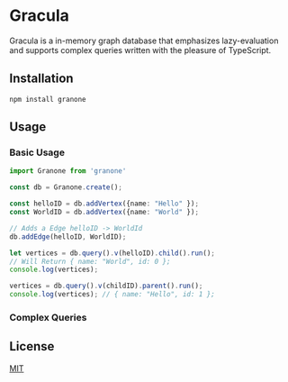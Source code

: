 # Gracula

Gracula is a in-memory graph database that emphasizes lazy-evaluation and supports complex queries written with the pleasure of TypeScript.

## Installation
```
npm install granone
```

## Usage

### Basic Usage

```typescript
import Granone from 'granone'

const db = Granone.create();

const helloID = db.addVertex({name: "Hello" });
const WorldID = db.addVertex({name: "World" });

// Adds a Edge helloID -> WorldId 
db.addEdge(helloID, WorldID);

let vertices = db.query().v(helloID).child().run();
// Will Return { name: "World", id: 0 };
console.log(vertices);

vertices = db.query().v(childID).parent().run();
console.log(vertices); // { name: "Hello", id: 1 };
```

### Complex Queries

## License
[MIT](https://choosealicense.com/licenses/mit/)


